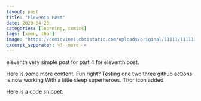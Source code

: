 ```yaml
---
layout: post
title: "Eleventh Post"
date: 2020-04-28
categories: [learning, comics]
tags: [xmen, thor]
image: "https://comicvine1.cbsistatic.com/uploads/original/11111/111113714/3099053-t-thor337-1983.jpg"
excerpt_separator: <!--more-->
---
```


eleventh very simple post for part 4 for eleventh post.

<!--more-->

Here is some more content. Fun right?
Testing one two three github actions is now working
With a little sleep superheroes. Thor icon added

Here is a code snippet:

<script src="http://gist-it.appspot.com/https://github.com/jimhall/TestBlog4/blob/2940b1ea9eab23144b19023b949538d2614e37f8/scripts/test.py#L21-L24"></script>
